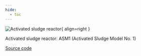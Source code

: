 ```yaml
---
hide:
  - toc
---
```


![Activated sludge reactor](../../assets/images/activated_sludge_reactor.drawio.svg){ align=right }

Activated sludge reactor: ASM1 (Activated Sludge Model No. 1)

[Source code](/reference/bsm2_python/bsm2/asm1_bsm2)
